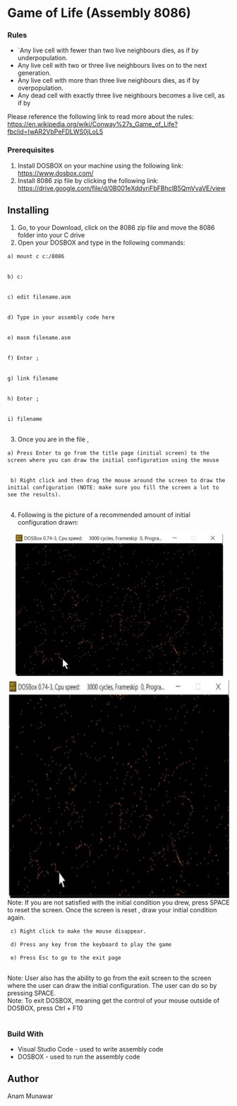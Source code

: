 # Game of Life (Assembly 8086)

### Rules
- `Any live cell with fewer than two live neighbours dies, as if by underpopulation.
-  Any live cell with two or three live neighbours lives on to the next generation.
-  Any live cell with more than three live neighbours dies, as if by overpopulation.
-  Any dead cell with exactly three live neighbours becomes a live cell, as if by

Please reference the following link to read more about the rules:
https://en.wikipedia.org/wiki/Conway%27s_Game_of_Life?fbclid=IwAR2VbPeFDLWS0jLoL5

### Prerequisites
1. Install DOSBOX on your machine using the following link: https://www.dosbox.com/
2. Install 8086 zip file by clicking the following link:
https://drive.google.com/file/d/0B001eXddyriFbFBhclB5QmVvaVE/view
## Installing
1. Go, to your Download, click on the 8086 zip file and move the 8086 folder into your C
drive
2. Open your DOSBOX and type in the following commands: <br/> 
<pre><code>a) mount c c:/8086 <br/> </code></pre>
<pre><code>b) c: <br/> </code></pre>
<pre><code>c) edit filename.asm <br/> </code></pre>
<pre><code>d) Type in your assembly code here <br/> </code></pre>
<pre><code>e) masm filename.asm <br/> </code></pre>
<pre><code>f) Enter ; <br/> </code></pre>
<pre><code>g) link filename <br/> </code></pre>
<pre><code>h) Enter ; <br/> </code></pre>
<pre><code>i) filename <br/> </code></pre>

3. Once you are in the file , <br/>
  <pre><code>a) Press Enter to go from the title page (initial screen) to the screen where you can draw the initial configuration using the mouse <br/> </code></pre>
  <pre><code> b) Right click and then drag the mouse around the screen to draw the initial configuration (NOTE: make sure you fill the screen a lot to see the results). <br/> </code></pre>
4. Following is the picture of a recommended amount of initial configuration
drawn: <br/> 
<div style="text-align:center"><img src="proj2.png" /></div>
<img align="center" height =500 width = 700 src="proj2.png"/>
Note: If you are not satisfied with the initial condition you drew, press SPACE to reset the
screen. Once the screen is reset , draw your initial condition again. <br/>
 <pre><code> c) Right click to make the mouse disappear. <br/></code></pre>
 <pre><code> d) Press any key from the keyboard to play the game <br/></code></pre>
 <pre><code> e) Press Esc to go to the exit page <br/><br/></code></pre>
Note: User also has the ability to go from the exit screen to the screen where the user can
draw the initial configuration. The user can do so by pressing SPACE. <br/> 
Note: To exit DOSBOX, meaning get the control of your mouse outside of DOSBOX, press
Ctrl + F10 <br/> <br/>

### Build With </br>
- Visual Studio Code - used to write assembly code </br>
- DOSBOX - used to run the assembly code

## Author
Anam Munawar
